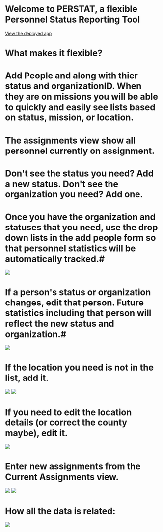 # Welcome to PERSTAT, a flexible Personnel Status Reporting Tool

[View the deployed app](https://perstat20190728125514.azurewebsites.net/)
# What makes it flexible?
# Add People and along with thier status and organizationID. When they are on missions you will be able to quickly and easily see lists based on status, mission, or location.
# The assignments view show all personnel currently on assignment.

# Don't see the status you need?  Add a new status.  Don't see the organization you need?  Add one.

# Once you have the organization and statuses that you need, use the drop down lists in the add people form so that personnel statistics will be automatically tracked.#

<img src="PERSTAT\images\AddPerson.PNG"/>

# If a person's status or organization changes, edit that person. Future statistics including that person will reflect the new status and organization.#
<img src="PERSTAT\images\EditPerson.png"/>

# If the location you need is not in the list, add it.
<img src="PERSTAT\images\linkToAddLocation.png"/>
<img src="PERSTAT\images\AddLocation.png"/>

# If you need to edit the location details (or correct the county maybe), edit it.
<img src="PERSTAT\images\EditLocation.png"/>

# Enter new assignments from the Current Assignments view.
<img src="PERSTAT\images\AddAnAssignmentLink.png"/>
<img src="PERSTAT\images\AddingAnAssignment.png"/>


# How all the data is related:
<img src="PERSTAT\ERD.png"/>